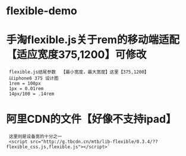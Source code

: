 # flexible-demo
# 手淘flexible.js关于rem的移动端适配【适应宽度375,1200】可修改

     flexible.js结尾参数  【最小宽度，最大宽度】这里【375,1200】
     以iphone6 375 设计图
     1rem = 100px
     1px = 0.01rem
     14px/100 = .14rem


# 阿里CDN的文件【好像不支持ipad】
     这里则是设备宽的十分之一
     <script src="http://g.tbcdn.cn/mtb/lib-flexible/0.3.4/??flexible_css.js,flexible.js"></script>`

